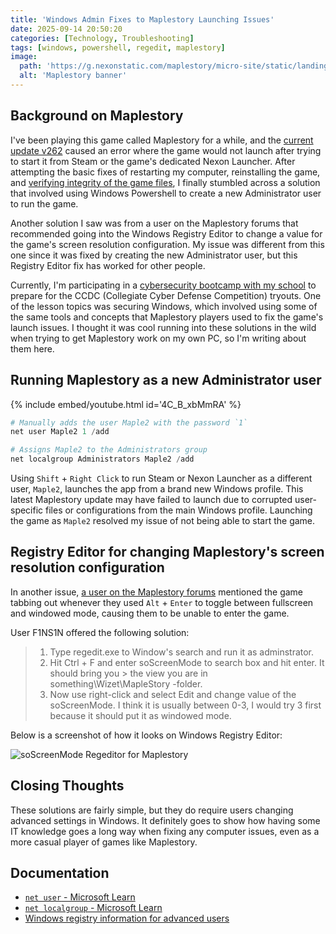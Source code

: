 ```yaml
---
title: 'Windows Admin Fixes to Maplestory Launching Issues'
date: 2025-09-14 20:50:20
categories: [Technology, Troubleshooting]
tags: [windows, powershell, regedit, maplestory]
image:
  path: 'https://g.nexonstatic.com/maplestory/micro-site/static/landing/share_fb.jpg'
  alt: 'Maplestory banner'
---
```


## Background on Maplestory

I've been playing this game called Maplestory for a while, and the [current update v262](https://www.nexon.com/maplestory/news/update/29874/updated-8-26-v-262-midnight-carnival-mu-lung-patch-notes) caused an error where the game would not launch after trying to start it from Steam or the game's dedicated Nexon Launcher. After attempting the basic fixes of restarting my computer, reinstalling the game, and [verifying integrity of the game files](https://help.steampowered.com/en/faqs/view/0C48-FCBD-DA71-93EB), I finally stumbled across a solution that involved using Windows Powershell to create a new Administrator user to run the game. 

Another solution I saw was from a user on the Maplestory forums that recommended going into the Windows Registry Editor to change a value for the game's screen resolution configuration. My issue was different from this one since it was fixed by creating the new Administrator user, but this Registry Editor fix has worked for other people. 

Currently, I'm participating in a [cybersecurity bootcamp with my school](https://cysec.team/) to prepare for the CCDC (Collegiate Cyber Defense Competition) tryouts. One of the lesson topics was securing Windows, which involved using some of the same tools and concepts that Maplestory players used to fix the game's launch issues. I thought it was cool running into these solutions in the wild when trying to get Maplestory work on my own PC, so I'm writing about them here.

## Running Maplestory as a new Administrator user

{% include embed/youtube.html id='4C_B_xbMmRA' %}

``` powershell
# Manually adds the user Maple2 with the password `1`
net user Maple2 1 /add

# Assigns Maple2 to the Administrators group
net localgroup Administrators Maple2 /add
```

Using `Shift` + `Right Click` to run Steam or Nexon Launcher as a different user, `Maple2`, launches the app from a brand new Windows profile. This latest Maplestory update may have failed to launch due to corrupted user-specific files or configurations from the main Windows profile. Launching the game as `Maple2` resolved my issue of not being able to start the game.

## Registry Editor for changing Maplestory's screen resolution configuration

In another issue, [a user on the Maplestory forums](https://forums.maplestory.nexon.net/discussion/17393/after-alt-enter) mentioned the game tabbing out whenever they used `Alt` + `Enter` to toggle between fullscreen and windowed mode, causing them to be unable to enter the game. 

User F1NS1N offered the following solution:

> 1. Type regedit.exe to Window's search and run it as adminstrator.
> 2. Hit Ctrl + F and enter soScreenMode to search box and hit enter. It should bring you > the view you are in something\Wizet\MapleStory -folder.
> 3. Now use right-click and select Edit and change value of the soScreenMode. I think it is usually between 0-3, I would try 3 first because it should put it as windowed mode.

Below is a screenshot of how it looks on Windows Registry Editor:

![soScreenMode Regeditor for Maplestory](https://i.postimg.cc/KjW1n2zB/so-Screen-Mode-Regeditor-Maplestory.png)

## Closing Thoughts

These solutions are fairly simple, but they do require users changing advanced settings in Windows. It definitely goes to show how having some IT knowledge goes a long way when fixing any computer issues, even as a more casual player of games like Maplestory.

## Documentation
* [`net user` - Microsoft Learn](https://learn.microsoft.com/en-us/windows-server/administration/windows-commands/net-user)
* [`net localgroup` - Microsoft Learn](https://learn.microsoft.com/en-us/previous-versions/windows/it-pro/windows-server-2012-r2-and-2012/cc725622(v=ws.11))
* [Windows registry information for advanced users](https://learn.microsoft.com/en-us/troubleshoot/windows-server/performance/windows-registry-advanced-users)
